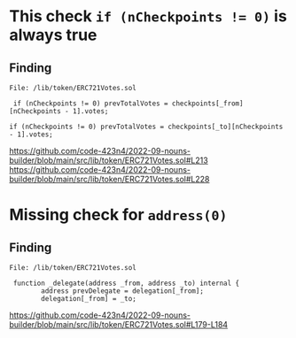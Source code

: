 # This check `if (nCheckpoints != 0)` is always true

## Finding
```
File: /lib/token/ERC721Votes.sol

 if (nCheckpoints != 0) prevTotalVotes = checkpoints[_from][nCheckpoints - 1].votes;

if (nCheckpoints != 0) prevTotalVotes = checkpoints[_to][nCheckpoints - 1].votes;

```
https://github.com/code-423n4/2022-09-nouns-builder/blob/main/src/lib/token/ERC721Votes.sol#L213
https://github.com/code-423n4/2022-09-nouns-builder/blob/main/src/lib/token/ERC721Votes.sol#L228

#  Missing check for `address(0)`
## Finding
```
File: /lib/token/ERC721Votes.sol

 function _delegate(address _from, address _to) internal {
        address prevDelegate = delegation[_from];
        delegation[_from] = _to;
```
https://github.com/code-423n4/2022-09-nouns-builder/blob/main/src/lib/token/ERC721Votes.sol#L179-L184

